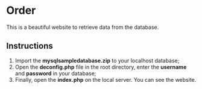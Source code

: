 # Order

This is a beautiful website to retrieve data from the database.

## Instructions
1. Import the **mysqlsampledatabase.zip** to your localhost database;
2. Open the **deconfig.php** file in the root directory, enter the **username** and **password** in your database;
3. Finally, open the **index.php** on the local server. You can see the website.

